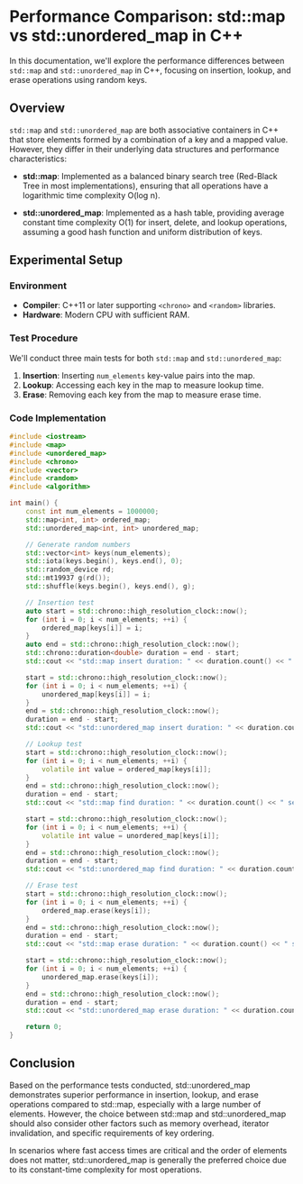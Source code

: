 # Performance Comparison: std::map vs std::unordered_map in C++

In this documentation, we'll explore the performance differences between `std::map` and `std::unordered_map` in C++, focusing on insertion, lookup, and erase operations using random keys.

## Overview

`std::map` and `std::unordered_map` are both associative containers in C++ that store elements formed by a combination of a key and a mapped value. However, they differ in their underlying data structures and performance characteristics:

- **std::map**: Implemented as a balanced binary search tree (Red-Black Tree in most implementations), ensuring that all operations have a logarithmic time complexity O(log n).

- **std::unordered_map**: Implemented as a hash table, providing average constant time complexity O(1) for insert, delete, and lookup operations, assuming a good hash function and uniform distribution of keys.

## Experimental Setup

### Environment

- **Compiler**: C++11 or later supporting `<chrono>` and `<random>` libraries.
- **Hardware**: Modern CPU with sufficient RAM.

### Test Procedure

We'll conduct three main tests for both `std::map` and `std::unordered_map`:

1. **Insertion**: Inserting `num_elements` key-value pairs into the map.
2. **Lookup**: Accessing each key in the map to measure lookup time.
3. **Erase**: Removing each key from the map to measure erase time.

### Code Implementation

```cpp
#include <iostream>
#include <map>
#include <unordered_map>
#include <chrono>
#include <vector>
#include <random>
#include <algorithm>

int main() {
    const int num_elements = 1000000;
    std::map<int, int> ordered_map;
    std::unordered_map<int, int> unordered_map;

    // Generate random numbers
    std::vector<int> keys(num_elements);
    std::iota(keys.begin(), keys.end(), 0);
    std::random_device rd;
    std::mt19937 g(rd());
    std::shuffle(keys.begin(), keys.end(), g);

    // Insertion test
    auto start = std::chrono::high_resolution_clock::now();
    for (int i = 0; i < num_elements; ++i) {
        ordered_map[keys[i]] = i;
    }
    auto end = std::chrono::high_resolution_clock::now();
    std::chrono::duration<double> duration = end - start;
    std::cout << "std::map insert duration: " << duration.count() << " seconds" << std::endl;

    start = std::chrono::high_resolution_clock::now();
    for (int i = 0; i < num_elements; ++i) {
        unordered_map[keys[i]] = i;
    }
    end = std::chrono::high_resolution_clock::now();
    duration = end - start;
    std::cout << "std::unordered_map insert duration: " << duration.count() << " seconds" << std::endl;

    // Lookup test
    start = std::chrono::high_resolution_clock::now();
    for (int i = 0; i < num_elements; ++i) {
        volatile int value = ordered_map[keys[i]];
    }
    end = std::chrono::high_resolution_clock::now();
    duration = end - start;
    std::cout << "std::map find duration: " << duration.count() << " seconds" << std::endl;

    start = std::chrono::high_resolution_clock::now();
    for (int i = 0; i < num_elements; ++i) {
        volatile int value = unordered_map[keys[i]];
    }
    end = std::chrono::high_resolution_clock::now();
    duration = end - start;
    std::cout << "std::unordered_map find duration: " << duration.count() << " seconds" << std::endl;

    // Erase test
    start = std::chrono::high_resolution_clock::now();
    for (int i = 0; i < num_elements; ++i) {
        ordered_map.erase(keys[i]);
    }
    end = std::chrono::high_resolution_clock::now();
    duration = end - start;
    std::cout << "std::map erase duration: " << duration.count() << " seconds" << std::endl;

    start = std::chrono::high_resolution_clock::now();
    for (int i = 0; i < num_elements; ++i) {
        unordered_map.erase(keys[i]);
    }
    end = std::chrono::high_resolution_clock::now();
    duration = end - start;
    std::cout << "std::unordered_map erase duration: " << duration.count() << " seconds" << std::endl;

    return 0;
}
```
## Conclusion
Based on the performance tests conducted, std::unordered_map demonstrates superior performance in insertion, lookup, and erase operations compared to std::map, especially with a large number of elements. However, the choice between std::map and std::unordered_map should also consider other factors such as memory overhead, iterator invalidation, and specific requirements of key ordering.

In scenarios where fast access times are critical and the order of elements does not matter, std::unordered_map is generally the preferred choice due to its constant-time complexity for most operations.